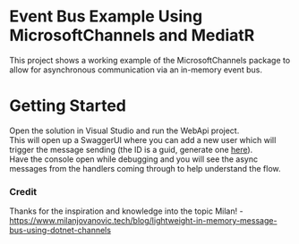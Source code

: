 # Event Bus Example Using MicrosoftChannels and MediatR
This project shows a working example of the MicrosoftChannels package to allow for asynchronous communication via an in-memory event bus.

# Getting Started
Open the solution in Visual Studio and run the WebApi project.  
This will open up a SwaggerUI where you can add a new user which will trigger the message sending (the ID is a guid, generate one [here](https://guidgenerator.com/)).  
Have the console open while debugging and you will see the async messages from the handlers coming through to help understand the flow.


### Credit
Thanks for the inspiration and knowledge into the topic Milan! - https://www.milanjovanovic.tech/blog/lightweight-in-memory-message-bus-using-dotnet-channels

